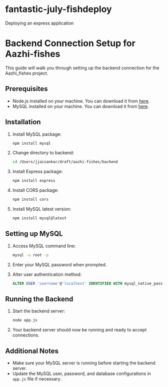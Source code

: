 # fantastic-july-fishdeploy
Deploying an express application
# Backend Connection Setup for Aazhi-fishes

This guide will walk you through setting up the backend connection for the Aazhi_fishes project.

## Prerequisites

- Node.js installed on your machine. You can download it from [here](https://nodejs.org/](https://docs.npmjs.com/downloading-and-installing-node-js-and-npm)).
- MySQL installed on your machine. You can download it from [here](https://www.mysql.com/](https://dev.mysql.com/doc/refman/8.3/en/windows-installation.html)).


## Installation

1. Install MySQL package:
    ```bash
    npm install mysql
    ```

2. Change directory to backend:
    ```bash
    cd /Users/jjaisankar/draft/aazhi-fishes/backend
    ```

3. Install Express package:
    ```bash
    npm install express
    ```

4. Install CORS package:
    ```bash
    npm install cors
    ```

5. Install MySQL latest version:
    ```bash
    npm install mysql@latest
    ```

## Setting up MySQL

1. Access MySQL command line:
    ```bash
    mysql -u root -p
    ```

2. Enter your MySQL password when prompted.

3. Alter user authentication method:
    ```sql
    ALTER USER 'username'@'localhost' IDENTIFIED WITH mysql_native_password BY 'password';
    ```

## Running the Backend

1. Start the backend server:
    ```bash
    node app.js
    ```

2. Your backend server should now be running and ready to accept connections.

## Additional Notes

- Make sure your MySQL server is running before starting the backend server.
- Update the MySQL user, password, and database configurations in `app.js` file if necessary.
